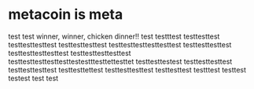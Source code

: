 # metacoin is meta

test
test
winner, winner, chicken dinner!!
test
testttest
testtesttest
testtesttesttest
testtesttesttest
testtesttesttesttesttest
testtesttesttest
testtesttesttesttest
testtesttesttesttest
testtesttesttesttesttestestttesttettesttet
testtesttestest
testtesttesttest
testtesttesttest
testtesttettest
testtesttesttest
testtesttest
testttest
testtest
testest
test
test
